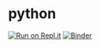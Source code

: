 # python
[![Run on Repl.it](https://repl.it/badge/github/iamjatinnanda/python)](https://repl.it/github/iamjatinnanda/python)
[![Binder](https://mybinder.org/badge_logo.svg)](https://mybinder.org/v2/gh/iamjatinnanda/python/master)
